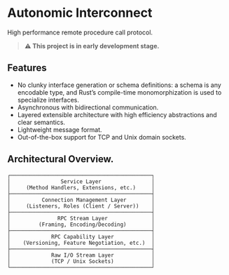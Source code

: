# Autonomic Interconnect

High performance remote procedure call protocol.

> **⚠️ This project is in early development stage.**

## Features
- No clunky interface generation or schema definitions: a schema is any encodable type, and Rust’s compile-time monomorphization is used to specialize interfaces.
- Asynchronous with bidirectional communication.
- Layered extensible architecture with high efficiency abstractions and clear semantics.
- Lightweight message format.
- Out-of-the-box support for TCP and Unix domain sockets.

## Architectural Overview.
```
┌─────────────────────────────────────────────┐
│                Service Layer                │
│     (Method Handlers, Extensions, etc.)     │
├─────────────────────────────────────────────┤
│          Connection Management Layer        │
│     (Listeners, Roles (Client / Server))    │
├─────────────────────────────────────────────┤
│               RPC Stream Layer              │
│         (Framing, Encoding/Decoding)        │
├─────────────────────────────────────────────┤
│             RPC Capability Layer            │
│    (Versioning, Feature Negotiation, etc.)  │
├─────────────────────────────────────────────┤
│             Raw I/O Stream Layer            │
│             (TCP / Unix Sockets)            │
└─────────────────────────────────────────────┘
```